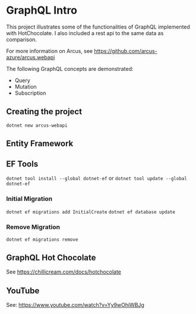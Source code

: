 # GraphQL Intro

This project illustrates some of the functionalities of GraphQL implemented with HotChocolate. I also included a rest api to the same data as comparison.

For more information on Arcus, see https://github.com/arcus-azure/arcus.webapi

The following GraphQL concepts are demonstrated:
* Query
* Mutation
* Subscription

## Creating the project

``
dotnet new arcus-webapi
``

##  Entity Framework

## EF Tools

``
dotnet tool install --global dotnet-ef
``
or
``
dotnet tool update --global dotnet-ef
``

### Initial Migration

``
dotnet ef migrations add InitialCreate
``
``
dotnet ef database update
``

### Remove Migration
``
dotnet ef migrations remove
``

## GraphQL Hot Chocolate
See https://chillicream.com/docs/hotchocolate

## YouTube

See:
https://www.youtube.com/watch?v=Yy9wOhiWBJg
